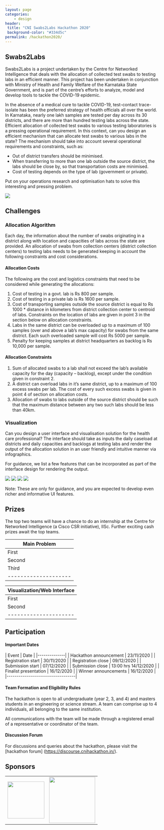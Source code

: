 ```yaml
---
layout: page
categories:
    - design
header:
 title: "CNI Swabs2Labs Hackathon 2020"
 background-color: "#334d5c"
permalink: /hackathon2020/
---
```


## Swabs2Labs
Swabs2Labs is a project undertaken by the Centre for Networked Intelligence that deals with the allocation of collected test swabs to testing labs in an efficient manner. This project has been undertaken in conjunction with Ministry of Health and Family Welfare of the Karnataka State Government, and is part of the centre’s efforts to analyze, model and develop tools to tackle the COVID-19 epidemic.

In the absence of a medical cure to tackle COVID-19, test-contact trace-isolate has been the preferred strategy of health officials all over the world. In Karnataka, nearly one lakh samples are tested per day across its 30 districts, and there are more than hundred testing labs across the state. Efficient allocation of collected test swabs to various testing laboratories is a pressing operational requirement. In this context, can you design an efficient mechanism that can allocate test swabs to various labs in the state? The mechanism should take into account several operational requirements and constraints, such as:
- Out of district transfers should be minimised.
- When transferring to more than one lab outside the source district, the labs should be close by, so that transportation costs are minimised.
- Cost of testing depends on the type of lab (government or private).

Put on your operations research and optimisation hats to solve this interesting and pressing problem.

<img src="{{ site.url }}{{ site.baseurl }}/assets/img/transfer_map_zoomed.png">

## Challenges

### Allocation Algorithm
Each day, the information about the number of swabs originating in a district along with location and capacities of labs across the state are provided. An allocation of swabs from collection centers (district collection centers) to testing labs needs to be generated keeping in account the following constraints and cost considerations.

#### Allocation Costs
The following are the cost and logistics constraints that need to be considered while generating the allocations:
1. Cost of testing in a govt. lab is Rs 800 per sample.
1. Cost of testing in a private lab is Rs 1600 per sample.
1. Cost of transporting samples outside the source district is equal to Rs 1000 * distance in kilometers from district collection center to centroid of labs. Constraints on the location of labs are given in point 3 in the section below on allocation constraints.
1. Labs in the same district can be overloaded up to a maximum of 100 samples (over and above a lab’s max capacity) for swabs from the same district. Each such overloaded sample will cost Rs 5000 per sample.
1. Penalty for keeping samples at district headquarters as backlog is Rs 10,000 per sample.

#### Allocation Constraints
1. Sum of allocated swabs to a lab shall not exceed the lab’s available capacity for the day (capacity – backlog), except under the condition given in constraint 2.
1. A district can overload labs in it’s same district, up to a maximum of 100 excess swabs per lab. The cost of every such excess swabs is given in point 4 of section on allocation costs.
1. Allocation of swabs to labs outside of the source district should be such that the maximum distance between any two such labs should be less than 40km.

### Visualization
Can you design a user interface and visualisation solution for the health care professional? The interface should take as inputs the daily caseload at districts and daily capacities and backlogs at testing labs and render the output of the allocation solution in an user friendly and intuitive manner via infographics. 

For guidance, we list a few features that can be incorporated as part of the interface design for rendering the output.

<img src="https://lh3.googleusercontent.com/DXGLGIEoVbFqPa-E9sFERzumIgyUiV-KXJwRzt9IANVHZ6PNQG9SBsSiXHeuX_cadNI5rb1MwqrgKdYBsLxm0BT82cppBXZiR42Z-KhFTbzms2Lyr-QnPItBiGGBEVvSTh2dBtCx">
<img src="https://lh5.googleusercontent.com/UkKxj2wtB2CSd879cQ8Yt3PMC6seuzyRaNJKaa-i9-IJv51pAO805E1hVkthiVJowaMqFdO2ucxJFv4peVIzABMljrjfAeU-vzwFPQgVT3eDTulM-aJ5gBRup5oGnn5Zl3U8d1qe">
<img src="https://lh3.googleusercontent.com/ywPtZeorkrKnD1QgMw-D1aZjwKyLbknF6pdKJNO1jJopJGjOpPcB7zh4vvfMFt0bCBFiSFMJqf2O0GQicBWCz9SUtpaemKOqs6xG7v4j_Xjk2C_8FU3LP7WtT6llanbhxx1Ihtt8">
<img src="https://lh6.googleusercontent.com/M-JlJIIPCa94a-uhJrUmFUfrkRrGK-jtdOhaG7rqtm1np4VYFr12FmNUEpJTS-goxTfv0CkwHZvhhHBIHv0c8u8ppjYRH0sna2c6Ni2Y21eyqKSwH_QNbaT8NamtA4LP23j_DHX6">

Note: These are only for guidance, and you are expected to develop even richer and informative UI features. 

## Prizes
The top two teams will have a chance to do an internship at the Centre for Networked Intelligence (a Cisco CSR initiative), IISc. Further exciting cash prizes await the top teams.

| Main Problem |
|--------------|
| First | Rs. 50,000 |
| Second | Rs. Rs. 30,000 |
| Third | Rs. 20,000 |
|--------------------|

| Visualization/Web Interface |
|-----------------------------|
| First | Rs. 30,000 |
| Second | Rs. 20,000 |
|---------------------|

## Participation

#### Important Dates
| Event | Date |
|--------------|
| Hackathon announcement | 23/11/2020 |
| Registration start | 30/11/2020 |
| Registration close | 09/12/2020 |
| Submission start | 07/12/2020 |
| Submission close | 13:00 hrs 14/12/2020 |
| Finalist presentation | 16/12/2020 |
| Winner announcements | 16/12/2020 |
|-----------------------------------|

#### Team Formation and Eligibility Rules
The hackathon is open to all undergraduate (year 2, 3, and 4) and masters students in an engineering or science stream. A team can comprise up to 4 individuals, all belonging to the same institution.

All communications with the team will be made through a registered email of a representative or coordinator of the team.

#### Discussion Forum
For discussions and queries about the hackathon, please visit the [hackathon forum] (https://discourse.cnihackathon.in/).

## Sponsors
<table>
<tr>
<td><img src="{{ site.url }}{{ site.baseurl }}/assets/img/Cisco-CSR-Logos-horiz.jpg" height="120"></td>
<td><img src="{{ site.url }}{{ site.baseurl }}/assets/img/IISc_logo-150x150.png" height="150"></td>
</tr>
</table>

